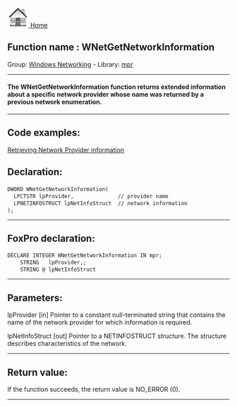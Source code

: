 [<img src="../../images/home.png"> Home ](https://github.com/VFPX/Win32API)  

## Function name : WNetGetNetworkInformation
Group: [Windows Networking](../../functions_group.md#Windows_Networking)  -  Library: [mpr](../../Libraries.md#mpr)  
***  


#### The WNetGetNetworkInformation function returns extended information about a specific network provider whose name was returned by a previous network enumeration.
***  


## Code examples:
[Retrieving Network Provider information](../../samples/sample_315.md)  

## Declaration:
```foxpro  
DWORD WNetGetNetworkInformation(
  LPCTSTR lpProvider,              // provider name
  LPNETINFOSTRUCT lpNetInfoStruct  // network information
);  
```  
***  


## FoxPro declaration:
```foxpro  
DECLARE INTEGER WNetGetNetworkInformation IN mpr;
	STRING   lpProvider,;
	STRING @ lpNetInfoStruct  
```  
***  


## Parameters:
lpProvider 
[in] Pointer to a constant null-terminated string that contains the name of the network provider for which information is required. 

lpNetInfoStruct 
[out] Pointer to a NETINFOSTRUCT structure. The structure describes characteristics of the network.   
***  


## Return value:
If the function succeeds, the return value is NO_ERROR (0).  
***  

